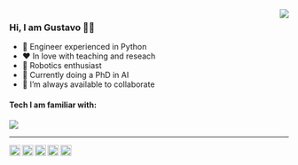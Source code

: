 <!-- <p align="center">
  <img alig src="Bannerurl" />
</p> -->

<spam>
  <img align="right" src="https://github-readme-stats.vercel.app/api?username=gvieralopez&show_icons=true&icon_color=CE1D2D&text_color=718096&bg_color=00000000&hide_border=true" />
</spam>

### Hi, I am Gustavo 🙋‍♂️

- 🔭 Engineer experienced in Python
- ❤️ In love with teaching and reseach
- 🤖 Robotics enthusiast
- 🌱 Currently doing a PhD in AI
- 👯 I’m always available to collaborate


#### Tech I am familiar with:

<p align="left">
  <a href="https://skillicons.dev">
    <img src="https://skillicons.dev/icons?i=git,python,dotnet,js,ts,qt,html,tailwind,sqlite,mysql,vscode&perline=15" />
  </a>
</p>


----

<a href="https://t.me/gvieralopez">
  <img align="left" alt="Gustavo's Telegram" width="20px" src="https://simpleicons.now.sh/telegram/495f7e" />
</a>
<a href="https://linkedin.com/in/gvieralopez">
  <img align="left" alt="Gustavos's LinkedIn" width="20px" src="https://simpleicons.now.sh/linkedin/495f7e" />
</a>
<a href="https://twitter.com/gvieralopez">
  <img align="left" alt="Gustavo's Twitter" width="20px" src="https://simpleicons.now.sh/twitter/495f7e" />
</a>
<a href="mailto:gvieralopez@gmail.com?Subject=Hi%2C%20I%20just%20found%20your%20GitHub%20profile">
  <img align="left" alt="Gustavo's Gmail" width="20px" src="https://simpleicons.now.sh/gmail/495f7e" />
</a>
<a href="https://scholar.google.com/citations?hl=en&user=vlOq6aYAAAAJ&view_op=list_works">
  <img align="left" alt="Gustavo's Google Scholar" width="20px" src="https://simpleicons.now.sh/googlescholar/495f7e" />
</a>
